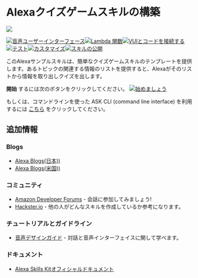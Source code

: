 # Alexaクイズゲームスキルの構築
<img src="https://m.media-amazon.com/images/G/01/mobile-apps/dex/alexa/alexa-skills-kit/tutorials/quiz-game/header._TTH_.png" />

[![音声ユーザーインターフェース](https://m.media-amazon.com/images/G/01/mobile-apps/dex/alexa/alexa-skills-kit/jp/tutorials/navigation/1-off.png)](./instructions/1-voice-user-interface.md)[![Lambda 関数](https://m.media-amazon.com/images/G/01/mobile-apps/dex/alexa/alexa-skills-kit/jp/tutorials/navigation/2-off.png)](./instructions/2-lambda-function.md)[![VUIとコードを接続する](https://m.media-amazon.com/images/G/01/mobile-apps/dex/alexa/alexa-skills-kit/jp/tutorials/navigation/3-off.png)](./instructions/3-connect-vui-to-code.md)[![テスト](https://m.media-amazon.com/images/G/01/mobile-apps/dex/alexa/alexa-skills-kit/jp/tutorials/navigation/4-off.png)](./instructions/4-testing.md)[![カスタマイズ](https://m.media-amazon.com/images/G/01/mobile-apps/dex/alexa/alexa-skills-kit/jp/tutorials/navigation/5-off.png)](./instructions/5-customization.md)[![スキルの公開](https://m.media-amazon.com/images/G/01/mobile-apps/dex/alexa/alexa-skills-kit/jp/tutorials/navigation/6-off.png)](./instructions/6-publication.md)

このAlexaサンプルスキルは、簡単なクイズゲームスキルのテンプレートを提供します。あるトピックの関連する情報のリストを提供すると、Alexaがそのリストから情報を取り出しクイズを出します。

**開始** するには次のボタンをクリックしてください。
[![始めましょう](https://m.media-amazon.com/images/G/01/mobile-apps/dex/alexa/alexa-skills-kit/jp/tutorials/general/buttons/button_get_started.png)](instructions/1-voice-user-interface.md)

もしくは、コマンドラインを使った ASK CLI (command line interface) を利用するには [こちら](./instructions/7-cli.md) をクリックしてください。

## 追加情報

### Blogs
* [Alexa Blogs(日本))](https://developer.amazon.com/ja/blogs/alexa/tag/Japan)
* [Alexa Blogs(米国))](https://developer.amazon.com/ja/blogs/alexa)

### コミュニティ
* [Amazon Developer Forums](https://forums.developer.amazon.com/spaces/293/index.html) - 会話に参加してみましょう!
* [Hackster.io](https://www.hackster.io/amazon-alexa) - 他の人がどんなスキルを作成しているか参考になります。

### チュートリアルとガイドライン
* [音声デザインガイド](https://developer.amazon.com/ja/designing-for-voice/) - 対話と音声インターフェイスに関して学べます。

### ドキュメント
*  [Alexa Skills Kitオフィシャルドキュメント](https://developer.amazon.com/docs/ask-overviews/build-skills-with-the-alexa-skills-kit.html)
